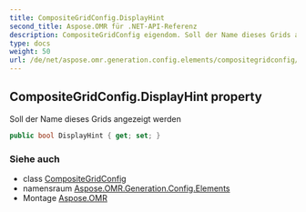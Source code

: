 ```yaml
---
title: CompositeGridConfig.DisplayHint
second_title: Aspose.OMR für .NET-API-Referenz
description: CompositeGridConfig eigendom. Soll der Name dieses Grids angezeigt werden
type: docs
weight: 50
url: /de/net/aspose.omr.generation.config.elements/compositegridconfig/displayhint/
---
```

## CompositeGridConfig.DisplayHint property

Soll der Name dieses Grids angezeigt werden

```csharp
public bool DisplayHint { get; set; }
```

### Siehe auch

* class [CompositeGridConfig](../)
* namensraum [Aspose.OMR.Generation.Config.Elements](../../compositegridconfig/)
* Montage [Aspose.OMR](../../../)


